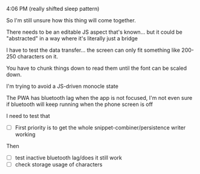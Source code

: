4:06 PM (really shifted sleep pattern)

So I'm still unsure how this thing will come together.

There needs to be an editable JS aspect that's known... but it could be "abstracted" in a way where it's literally just a bridge

I have to test the data transfer... the screen can only fit something like 200-250 characters on it.

You have to chunk things down to read them until the font can be scaled down.

I'm trying to avoid a JS-driven monocle state

The PWA has bluetooth lag when the app is not focused, I'm not even sure if bluetooth will keep running when the phone screen is off

I need to test that

- [ ] First priority is to get the whole snippet-combiner/persistence writer working

Then

- [ ] test inactive bluetooth lag/does it still work
- [ ] check storage usage of characters

